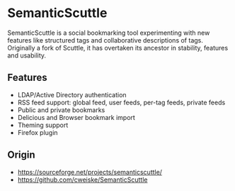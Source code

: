 # SemanticScuttle

SemanticScuttle is a social bookmarking tool experimenting with new features like structured tags and collaborative descriptions of tags. Originally a fork of Scuttle, it has overtaken its ancestor in stability, features and usability.

## Features
  * LDAP/Active Directory authentication
  * RSS feed support: global feed, user feeds, per-tag feeds, private feeds
  * Public and private bookmarks
  * Delicious and Browser bookmark import
  * Theming support
  * Firefox plugin

## Origin

  * https://sourceforge.net/projects/semanticscuttle/
  * https://github.com/cweiske/SemanticScuttle
